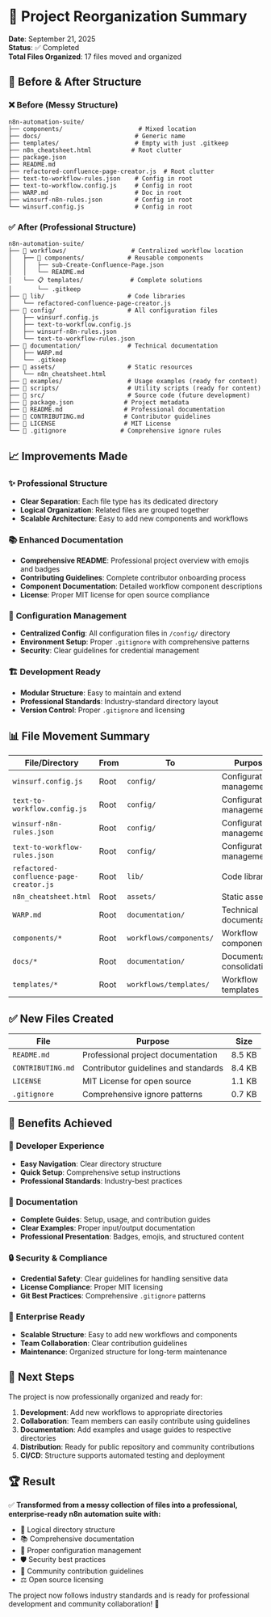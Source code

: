 # 📁 Project Reorganization Summary

**Date**: September 21, 2025  
**Status**: ✅ Completed  
**Total Files Organized**: 17 files moved and organized

## 🔄 Before & After Structure

### ❌ Before (Messy Structure)
```
n8n-automation-suite/
├── components/                     # Mixed location
├── docs/                          # Generic name
├── templates/                     # Empty with just .gitkeep
├── n8n_cheatsheet.html           # Root clutter
├── package.json                   
├── README.md                      
├── refactored-confluence-page-creator.js  # Root clutter
├── text-to-workflow-rules.json    # Config in root
├── text-to-workflow.config.js     # Config in root
├── WARP.md                        # Doc in root
├── winsurf-n8n-rules.json         # Config in root
└── winsurf.config.js              # Config in root
```

### ✅ After (Professional Structure)
```
n8n-automation-suite/
├── 📂 workflows/                  # Centralized workflow location
│   ├── 🧩 components/            # Reusable components
│   │   ├── sub-Create-Confluence-Page.json
│   │   └── README.md
│   └── 📋 templates/             # Complete solutions
│       └── .gitkeep
├── 📂 lib/                       # Code libraries
│   └── refactored-confluence-page-creator.js
├── 📂 config/                    # All configuration files
│   ├── winsurf.config.js
│   ├── text-to-workflow.config.js
│   ├── winsurf-n8n-rules.json
│   └── text-to-workflow-rules.json
├── 📂 documentation/             # Technical documentation
│   ├── WARP.md
│   └── .gitkeep
├── 📂 assets/                    # Static resources
│   └── n8n_cheatsheet.html
├── 📂 examples/                  # Usage examples (ready for content)
├── 📂 scripts/                   # Utility scripts (ready for content)
├── 📂 src/                       # Source code (future development)
├── 📄 package.json              # Project metadata
├── 📄 README.md                 # Professional documentation
├── 📄 CONTRIBUTING.md           # Contributor guidelines
├── 📄 LICENSE                   # MIT License
└── 📄 .gitignore               # Comprehensive ignore rules
```

## 📈 Improvements Made

### ✨ **Professional Structure**
- **Clear Separation**: Each file type has its dedicated directory
- **Logical Organization**: Related files are grouped together
- **Scalable Architecture**: Easy to add new components and workflows

### 📚 **Enhanced Documentation**
- **Comprehensive README**: Professional project overview with emojis and badges
- **Contributing Guidelines**: Complete contributor onboarding process
- **Component Documentation**: Detailed workflow component descriptions
- **License**: Proper MIT license for open source compliance

### 🔧 **Configuration Management**
- **Centralized Config**: All configuration files in `/config/` directory
- **Environment Setup**: Proper `.gitignore` with comprehensive patterns
- **Security**: Clear guidelines for credential management

### 🏗️ **Development Ready**
- **Modular Structure**: Easy to maintain and extend
- **Professional Standards**: Industry-standard directory layout
- **Version Control**: Proper `.gitignore` and licensing

## 📊 File Movement Summary

| File/Directory | From | To | Purpose |
|----------------|------|----|---------| 
| `winsurf.config.js` | Root | `config/` | Configuration management |
| `text-to-workflow.config.js` | Root | `config/` | Configuration management |
| `winsurf-n8n-rules.json` | Root | `config/` | Configuration management |
| `text-to-workflow-rules.json` | Root | `config/` | Configuration management |
| `refactored-confluence-page-creator.js` | Root | `lib/` | Code library |
| `n8n_cheatsheet.html` | Root | `assets/` | Static asset |
| `WARP.md` | Root | `documentation/` | Technical documentation |
| `components/*` | Root | `workflows/components/` | Workflow components |
| `docs/*` | Root | `documentation/` | Documentation consolidation |
| `templates/*` | Root | `workflows/templates/` | Workflow templates |

## ✅ New Files Created

| File | Purpose | Size |
|------|---------|------|
| `README.md` | Professional project documentation | 8.5 KB |
| `CONTRIBUTING.md` | Contributor guidelines and standards | 8.4 KB |
| `LICENSE` | MIT License for open source | 1.1 KB |
| `.gitignore` | Comprehensive ignore patterns | 0.7 KB |

## 🎯 Benefits Achieved

### 🚀 **Developer Experience**
- **Easy Navigation**: Clear directory structure
- **Quick Setup**: Comprehensive setup instructions
- **Professional Standards**: Industry-best practices

### 📖 **Documentation**
- **Complete Guides**: Setup, usage, and contribution guides
- **Clear Examples**: Proper input/output documentation
- **Professional Presentation**: Badges, emojis, and structured content

### 🔒 **Security & Compliance**
- **Credential Safety**: Clear guidelines for handling sensitive data
- **License Compliance**: Proper MIT licensing
- **Git Best Practices**: Comprehensive `.gitignore` patterns

### 🏢 **Enterprise Ready**
- **Scalable Structure**: Easy to add new workflows and components
- **Team Collaboration**: Clear contribution guidelines
- **Maintenance**: Organized structure for long-term maintenance

## 🚀 Next Steps

The project is now professionally organized and ready for:

1. **Development**: Add new workflows to appropriate directories
2. **Collaboration**: Team members can easily contribute using guidelines
3. **Documentation**: Add examples and usage guides to respective directories
4. **Distribution**: Ready for public repository and community contributions
5. **CI/CD**: Structure supports automated testing and deployment

## 🏆 Result

✅ **Transformed from a messy collection of files into a professional, enterprise-ready n8n automation suite with:**

- 📁 Logical directory structure
- 📚 Comprehensive documentation  
- 🔧 Proper configuration management
- 🛡️ Security best practices
- 🤝 Community contribution guidelines
- ⚖️ Open source licensing

The project now follows industry standards and is ready for professional development and community collaboration! 🎉